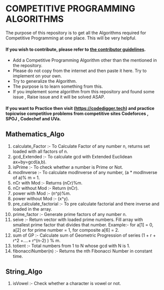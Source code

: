 # COMPETITIVE PROGRAMMING ALGORITHMS
The purpose of this repository is to get all the Algorithms required for Competitive Programming at one place. This will be very helpful.

#### If you wish to contribute, please refer to [the contributor guidelines](https://github.com/ShivamSinghal1/Competitive-Programming-Algorithms/blob/master/CONTRIBUTING.md).
- Add a Competitive Programming Algorithm other than the mentioned in the repository. 
- Please do not copy from the internet and then paste it here. Try to implement on your own. 
- Try to generalize the Algorithm.
- The purpose is to learn something from this. 
- If you implement some algorithm from this repository and found some issue , Raise issue and it will be solved ASAP.

#### If you want to Practice then visit (https://codedigger.tech) and practice topicwise competitive problems from competitive sites Codeforces , SPOJ , Codechef and UVa.

## Mathematics_Algo 
  1) calculate_Factor :- To Calculate Factor of any number n, returns set loaded with all factors of n.
  2) gcd_Extended :- To calculate gcd with Extended Euclidean ax+by=gcd(a,b).
  3) isPrime :- To check whether a number is Prime or Not.
  4) modInverse :- To calculate modInverse of any number, (a * modInverse of a)% m = 1.
  5) nCr with Mod :- Returns (nCr)%m.
  6) nCr without Mod :- Return (nCr).
  7) power with Mod :- (n^p)%m.
  8) power without Mod :- (x^y).
  9) pre_calculate_factorial :- To pre calculate factorial and there inverse and loaded in the array.
  10) prime_factor :- Generate prime factors of any number n.
  11) seive :- Return vector with loaded prime numbers. Fill array with smallest prime factor that divides that number. Example:- for a[1] = 0, a[2] or for prime number = 1, for composite a[6] = 2.
  12) sum of GP :- Calculate sum of Geometric Progression of series (1 + r + r^2 +....+ r^(n-2) ) % m.
  13) totient :- Total numbers from 1 to N whose gcd with N is 1.
  14) fibonacciNumber(n) :- Returns the nth Fibonacci Number in constant time.

## String_Algo
  1) isVowel :- Check whether a character is vowel or not.
  
